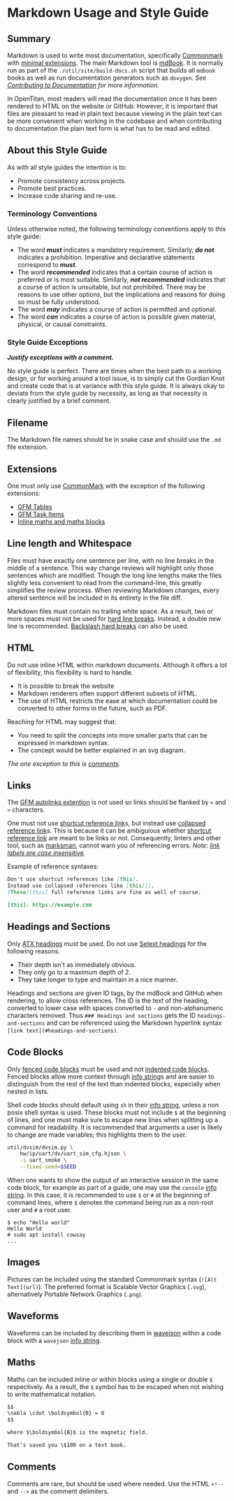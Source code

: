 # Markdown Usage and Style Guide

## Summary

Markdown is used to write most documentation, specifically [Commonmark][] with [minimal extensions](#extensions).
The main Markdown tool is [mdBook](https://rust-lang.github.io/mdBook/).
It is normally run as part of the `./util/site/build-docs.sh` script that builds all `mdbook` books as well as run documentation generators such as `doxygen`.
*See [Contributing to Documentation](../doc/README.md) for more information.*

In OpenTitan, most readers will read the documentation once it has been rendered to HTML on the website or GitHub.
However, it is important that files are pleasant to read in plain text because viewing in the plain text can be more convenient when working in the codebase and when contributing to documentation the plain text form is what has to be read and edited.

## About this Style Guide

As with all style guides the intention is to:

* Promote consistency across projects.
* Promote best practices.
* Increase code sharing and re-use.

### Terminology Conventions

Unless otherwise noted, the following terminology conventions apply to this style guide:

*   The word ***must*** indicates a mandatory requirement.
    Similarly, ***do not*** indicates a prohibition.
    Imperative and declarative statements correspond to ***must***.
*   The word ***recommended*** indicates that a certain course of action is preferred or is most suitable.
    Similarly, ***not recommended*** indicates that a course of action is unsuitable, but not prohibited.
    There may be reasons to use other options, but the implications and reasons for doing so must be fully understood.
*   The word ***may*** indicates a course of action is permitted and optional.
*   The word ***can*** indicates a course of action is possible given material, physical, or causal constraints.

### Style Guide Exceptions

***Justify exceptions with a comment.***

No style guide is perfect.
There are times when the best path to a working design, or for working around a tool issue, is to simply cut the Gordian Knot and create code that is at variance with this style guide.
It is always okay to deviate from the style guide by necessity, as long as that necessity is clearly justified by a brief comment.


## Filename

The Markdown file names should be in snake case and should use the `.md` file extension.

## Extensions

One must only use [CommonMark][] with the exception of the following extensions:
- [GFM Tables](https://github.github.com/gfm/#tables-extension-)
- [GFM Task Items](https://github.github.com/gfm/#task-list-items-extension-)
- [Inline maths and maths blocks](#maths)

## Line length and Whitespace

Files must have exactly one sentence per line, with no line breaks in the middle of a sentence.
This way change reviews will highlight only those sentences which are modified.
Though the long line lengths make the files slightly less convenient to read from the command-line, this greatly simplifies the review process.
When reviewing Markdown changes, every altered sentence will be included in its entirety in the file diff.

Markdown files must contain no trailing white space.
As a result, two or more spaces must not be used for [hard line breaks][].
Instead, a double new line is recommended.
[Backslash hard breaks][] can also be used.

## HTML

Do not use inline HTML within markdown documents.
Although it offers a lot of flexibility, this flexibility is hard to handle.
- It is possible to break the website
- Markdown renderers often support different subsets of HTML.
- The use of HTML restricts the ease at which documentation could be converted to other forms in the future, such as PDF.

Reaching for HTML may suggest that:
- You need to split the concepts into more smaller parts that can be expressed in markdown syntax.
- The concept would be better explained in an svg diagram.

*The one exception to this is [comments](#comments).*

## Links

The [GFM autolinks extention][] is not used so links should be flanked by `<` and `>` characters.

One must not use [shortcut reference link][]s, but instead use [collapsed reference link][]s.
This is because it can be ambiguious whether [shortcut reference link][] are meant to be links or not.
Consequently, linters and other tool, such as [marksman](https://github.com/artempyanykh/marksman), cannot warn you of referencing errors.
*Note: [link labels are case insensitive](https://spec.commonmark.org/0.30/#example-554).*

Example of reference syntaxes:

````md
Don't use shortcut references like [this].
Instead use collapsed references like [this][].
[These][this] full reference links are fine as well of course.

[this]: https://example.com
````

## Headings and Sections

Only [ATX headings][] must be used.
Do not use [Setext headings][] for the following reasons.
- Their depth isn't as immediately obvious.
- They only go to a maximum depth of 2.
- They take longer to type and maintain in a nice manner.

Headings and sections are given ID tags, by the mdBook and GitHub when rendering, to allow cross references.
The ID is the text of the heading, converted to lower case with spaces converted to `-` and non-alphanumeric characters removed.
Thus `### Headings and sections` gets the ID `headings-and-sections` and can be referenced using the Markdown hyperlink syntax `[link text](#headings-and-sections)`.

## Code Blocks

Only [fenced code blocks][] must be used and not [indented code blocks][].
Fenced blocks allow more context through [info string][]s and are easier to distinguish from the rest of the text than indented blocks, especially when nested in lists.

Shell code blocks should default using `sh` in their [info string][], unless a non posix shell syntax is used.
These blocks must not include `$` at the beginning of lines, and one must make sure to escape new lines when splitting up a command for readability.
It is recommended that arguments a user is likely to change are made variables; this highlights them to the user.

```sh
util/dvsim/dvsim.py \
    hw/ip/uart/dv/uart_sim_cfg.hjson \
    -i uart_smoke \
    --fixed-seed=$SEED
```

When one wants to show the output of an interactive session in the same code block, for example as part of a guide, one may use the `console` [info string][].
In this case, it is recommended to use `$` or `#` at the beginning of command lines, where `$` denotes the command being run as a non-root user and `#` a root user.

```console
$ echo "Hello world"
Hello World
# sudo apt install cowsay
...
```

## Images

Pictures can be included using the standard Commonmark syntax (`![Alt Text](url)`).
The preferred format is Scalable Vector Graphics (`.svg`), alternatively Portable Network Graphics (`.png`).

## Waveforms

Waveforms can be included by describing them in [wavejson](https://github.com/wavedrom/schema/blob/master/WaveJSON.md) within a code block with a `wavejson` [info string][].

## Maths

Maths can be included inline or within blocks using a single or double `$` respectively.
As a result, the `$` symbol has to be escaped when not wishing to write mathematical notation.

````md
$$
\nabla \cdot \boldsymbol{B} = 0
$$

where $\boldsymbol{B}$ is the magnetic field.

That's saved you \$100 on a text book.
````

## Comments

Comments are rare, but should be used where needed.
Use the HTML `<!--` and `-->` as the comment delimiters.


[commonmark]: https://spec.commonmark.org/
[atx headings]: https://spec.commonmark.org/0.30/#atx-headings
[setext headings]: https://spec.commonmark.org/0.30/#setext-heading
[collapsed reference link]: https://spec.commonmark.org/0.30/#collapsed-reference-link
[shortcut reference link]: https://spec.commonmark.org/0.30/#shortcut-reference-link
[indented code blocks]: https://spec.commonmark.org/0.30/#indented-code-block
[fenced code blocks]: https://spec.commonmark.org/0.30/#fenced-code-blocks
[info string]: https://spec.commonmark.org/0.30/#info-string
[hard line breaks]: https://spec.commonmark.org/0.30/#hard-line-breaks
[backslash hard breaks]: https://spec.commonmark.org/0.30/#example-634
[gfm tables]: https://github.github.com/gfm/#tables-extension-
[gfm list items]: https://github.github.com/gfm/#task-list-items-extension-
[gfm autolinks extention]: https://github.github.com/gfm/#autolinks-extension-
